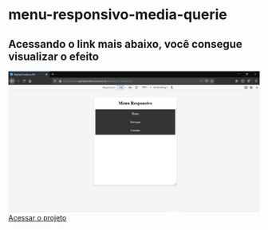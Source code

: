 # menu-responsivo-media-querie
## Acessando o link mais abaixo, você consegue visualizar o efeito 
![print]( https://github.com/raphael8379/menu-responsivo-media-querie/blob/master/print.jpg)
[Acessar o projeto](https://raphaelandersonra.com.br/sites/site21/index.php)
